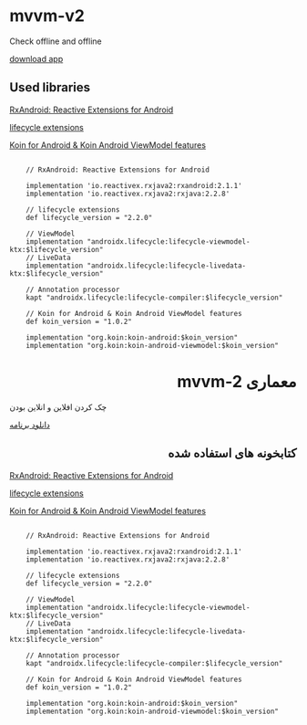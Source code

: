 # mvvm-v2
Check offline and offline

[download app](https://github.com/alirezabashi98/mvvm-v2/raw/master/app-debug.apk)

## Used libraries

[RxAndroid: Reactive Extensions for Android](https://github.com/ReactiveX/RxAndroid)
    
[lifecycle extensions](https://developer.android.com/jetpack/androidx/releases/lifecycle)
    
[Koin for Android & Koin Android ViewModel features](https://github.com/InsertKoinIO/koin)

```

    // RxAndroid: Reactive Extensions for Android

    implementation 'io.reactivex.rxjava2:rxandroid:2.1.1'
    implementation 'io.reactivex.rxjava2:rxjava:2.2.8'

    // lifecycle extensions
    def lifecycle_version = "2.2.0"

    // ViewModel
    implementation "androidx.lifecycle:lifecycle-viewmodel-ktx:$lifecycle_version"
    // LiveData
    implementation "androidx.lifecycle:lifecycle-livedata-ktx:$lifecycle_version"

    // Annotation processor
    kapt "androidx.lifecycle:lifecycle-compiler:$lifecycle_version"

    // Koin for Android & Koin Android ViewModel features
    def koin_version = "1.0.2"

    implementation "org.koin:koin-android:$koin_version"
    implementation "org.koin:koin-android-viewmodel:$koin_version"
```



# <div dir="rtl"> معماری mvvm-2

چک کردن افلاین و انلاین بودن

[دانلود برنامه](https://github.com/alirezabashi98/mvvm-v2/raw/master/app-debug.apk)
</div>

## <div dir="rtl">کتابخونه های استفاده شده</div>

[RxAndroid: Reactive Extensions for Android](https://github.com/ReactiveX/RxAndroid)
    
[lifecycle extensions](https://developer.android.com/jetpack/androidx/releases/lifecycle)
    
[Koin for Android & Koin Android ViewModel features](https://github.com/InsertKoinIO/koin)

```

    // RxAndroid: Reactive Extensions for Android

    implementation 'io.reactivex.rxjava2:rxandroid:2.1.1'
    implementation 'io.reactivex.rxjava2:rxjava:2.2.8'

    // lifecycle extensions
    def lifecycle_version = "2.2.0"

    // ViewModel
    implementation "androidx.lifecycle:lifecycle-viewmodel-ktx:$lifecycle_version"
    // LiveData
    implementation "androidx.lifecycle:lifecycle-livedata-ktx:$lifecycle_version"

    // Annotation processor
    kapt "androidx.lifecycle:lifecycle-compiler:$lifecycle_version"

    // Koin for Android & Koin Android ViewModel features
    def koin_version = "1.0.2"

    implementation "org.koin:koin-android:$koin_version"
    implementation "org.koin:koin-android-viewmodel:$koin_version"
```
